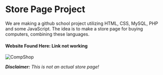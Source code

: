 # Store Page Project

We are making a github school project utilizing HTML, CSS, MySQL, PHP and some JavaScript. The idea is to make a store page for buying computers, combining these languages.

#### **Website Found Here:** Link not working
![CompShop](http://github.com/IT-School-Project/www.git)

*__Disclaimer:__ This is not an actual store page!*
